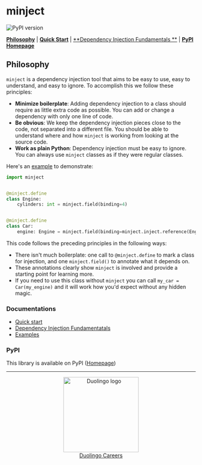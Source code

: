 # minject

![PyPI version](https://img.shields.io/pypi/v/minject)

[**Philosophy**](#philosophy)
| [**Quick Start**](https://github.com/duolingo/minject/blob/master/docs/dependency_injection.md#quick-start)
| [**Dependency Injection Fundamentals
**](https://github.com/duolingo/minject/blob/master/docs/dependency_injection.md#fundamentals)
| [**PyPI Homepage**](https://pypi.org/project/minject/)

## Philosophy

`minject` is a dependency injection tool that aims to be easy to use, easy to understand, and easy to ignore. To
accomplish this we follow these principles:

- **Minimize boilerplate**: Adding dependency injection to a class should
  require as little extra code as possible. You can add or change a dependency
  with only one line of code.
- **Be obvious**: We keep the dependency injection pieces close to the code, not
  separated into a different file. You should be able to understand where
  and how `minject` is working from looking at the source code.
- **Work as plain Python**: Dependency injection must be easy to ignore. You can
  always use `minject` classes as if they were regular classes.

Here's an [example](docs/examples/philosophy.py) to demonstrate:

```python
import minject


@minject.define
class Engine:
    cylinders: int = minject.field(binding=4)


@minject.define
class Car:
    engine: Engine = minject.field(binding=minject.inject.reference(Engine))
```

This code follows the preceding principles in the following ways:

- There isn't much boilerplate: one call to `@minject.define` to mark a class for
  injection, and one `minject.field()` to annotate what it depends on.
- These annotations clearly show `minject` is involved and provide a starting
  point for learning more.
- If you need to use this class without `minject`
  you can call `my_car = Car(my_engine)` and it will work how you'd
  expect without any hidden magic.

### Documentations

- [Quick start](https://github.com/duolingo/minject/blob/master/docs/dependency_injection.md#quick-start)
- [Dependency Injection Fundamentatals](https://github.com/duolingo/minject/blob/master/docs/dependency_injection.md#fundamentals)
- [Examples](https://github.com/duolingo/minject/tree/master/docs/dependency_injection_examples)

### PyPI

This library is available on PyPI ([Homepage](https://pypi.org/project/minject/))

---

<div>
<div align="center">
  <a href="https://careers.duolingo.com/">
    <img src="https://github.com/user-attachments/assets/80a6153e-1d88-429b-9775-5baeb9281842" alt="Duolingo logo" width="200"/>
    <br/>
    <span>Duolingo Careers</span>
  </a>
</div>
</div>
